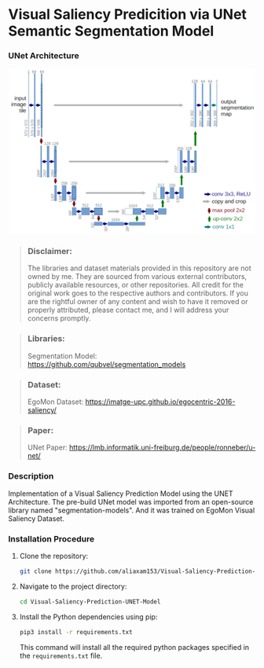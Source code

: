 # Visual Saliency Predicition via UNet Semantic Segmentation Model
### UNet Architecture
![alt text](.misc/UNet_Model.png)

> ### Disclaimer:
>
> The libraries and dataset materials provided in this repository are not owned by me. They are sourced from various external contributors, publicly available resources, or other repositories. All credit for the original
> work goes to the respective authors and contributors.
> If you are the rightful owner of any content and wish to have it removed or properly attributed, please contact me, and I will address your concerns promptly.

> ### Libraries:
> Segmentation Model: https://github.com/qubvel/segmentation_models

> ### Dataset:
> EgoMon Dataset: https://imatge-upc.github.io/egocentric-2016-saliency/

> ### Paper:
> UNet Paper: https://lmb.informatik.uni-freiburg.de/people/ronneber/u-net/


### Description

Implementation of a Visual Saliency Prediction Model using the UNET Architecture. The pre-build UNet model was imported from an open-source library named "segmentation-models". And it was trained on EgoMon Visual Saliency Dataset.

### Installation Procedure

1. Clone the repository:

    ```bash
    git clone https://github.com/aliaxam153/Visual-Saliency-Prediction-UNET-Model.git
    ```

2. Navigate to the project directory:

    ```bash
    cd Visual-Saliency-Prediction-UNET-Model
    ```

3. Install the Python dependencies using pip:

    ```bash
    pip3 install -r requirements.txt
    ```

    This command will install all the required python packages specified in the `requirements.txt` file.
